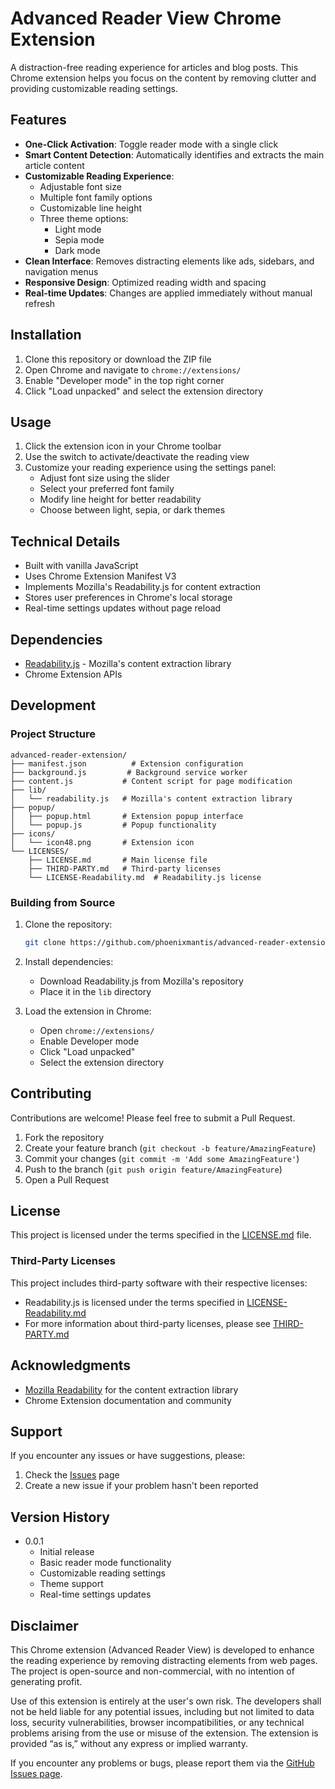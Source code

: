 # Advanced Reader View Chrome Extension

A distraction-free reading experience for articles and blog posts. This Chrome extension helps you focus on the content by removing clutter and providing customizable reading settings.

## Features

- **One-Click Activation**: Toggle reader mode with a single click
- **Smart Content Detection**: Automatically identifies and extracts the main article content
- **Customizable Reading Experience**:
  - Adjustable font size
  - Multiple font family options
  - Customizable line height
  - Three theme options:
    - Light mode
    - Sepia mode
    - Dark mode
- **Clean Interface**: Removes distracting elements like ads, sidebars, and navigation menus
- **Responsive Design**: Optimized reading width and spacing
- **Real-time Updates**: Changes are applied immediately without manual refresh

## Installation

1. Clone this repository or download the ZIP file
2. Open Chrome and navigate to `chrome://extensions/`
3. Enable "Developer mode" in the top right corner
4. Click "Load unpacked" and select the extension directory

## Usage

1. Click the extension icon in your Chrome toolbar
2. Use the switch to activate/deactivate the reading view
3. Customize your reading experience using the settings panel:
   - Adjust font size using the slider
   - Select your preferred font family
   - Modify line height for better readability
   - Choose between light, sepia, or dark themes

## Technical Details

- Built with vanilla JavaScript
- Uses Chrome Extension Manifest V3
- Implements Mozilla's Readability.js for content extraction
- Stores user preferences in Chrome's local storage
- Real-time settings updates without page reload

## Dependencies

- [Readability.js](https://github.com/mozilla/readability) - Mozilla's content extraction library
- Chrome Extension APIs

## Development

### Project Structure

```
advanced-reader-extension/
├── manifest.json          # Extension configuration
├── background.js         # Background service worker
├── content.js           # Content script for page modification
├── lib/
│   └── readability.js   # Mozilla's content extraction library
├── popup/
│   ├── popup.html       # Extension popup interface
│   └── popup.js         # Popup functionality
├── icons/
│   └── icon48.png       # Extension icon
└── LICENSES/
    ├── LICENSE.md       # Main license file
    ├── THIRD-PARTY.md   # Third-party licenses
    └── LICENSE-Readability.md  # Readability.js license
```

### Building from Source

1. Clone the repository:
   ```bash
   git clone https://github.com/phoenixmantis/advanced-reader-extension.git
   ```

2. Install dependencies:
   - Download Readability.js from Mozilla's repository
   - Place it in the `lib` directory

3. Load the extension in Chrome:
   - Open `chrome://extensions/`
   - Enable Developer mode
   - Click "Load unpacked"
   - Select the extension directory

## Contributing

Contributions are welcome! Please feel free to submit a Pull Request.

1. Fork the repository
2. Create your feature branch (`git checkout -b feature/AmazingFeature`)
3. Commit your changes (`git commit -m 'Add some AmazingFeature'`)
4. Push to the branch (`git push origin feature/AmazingFeature`)
5. Open a Pull Request

## License

This project is licensed under the terms specified in the [LICENSE.md](LICENSES/LICENSE.md) file.

### Third-Party Licenses

This project includes third-party software with their respective licenses:
- Readability.js is licensed under the terms specified in [LICENSE-Readability.md](LICENSES/LICENSE-Readability.md)
- For more information about third-party licenses, please see [THIRD-PARTY.md](LICENSES/THIRD-PARTY.md)

## Acknowledgments

- [Mozilla Readability](https://github.com/mozilla/readability) for the content extraction library
- Chrome Extension documentation and community

## Support

If you encounter any issues or have suggestions, please:
1. Check the [Issues](https://github.com/phoenixmantis/advanced-reader-extension/issues) page
2. Create a new issue if your problem hasn't been reported

## Version History

- 0.0.1
  - Initial release
  - Basic reader mode functionality
  - Customizable reading settings
  - Theme support
  - Real-time settings updates 

## Disclaimer

This Chrome extension (Advanced Reader View) is developed to enhance the reading experience by removing distracting elements from web pages. The project is open-source and non-commercial, with no intention of generating profit.

Use of this extension is entirely at the user's own risk. The developers shall not be held liable for any potential issues, including but not limited to data loss, security vulnerabilities, browser incompatibilities, or any technical problems arising from the use or misuse of the extension. The extension is provided “as is,” without any express or implied warranty.

If you encounter any problems or bugs, please report them via the [GitHub Issues page](https://github.com/phoenixmantis/advanced-reader-extension/issues).